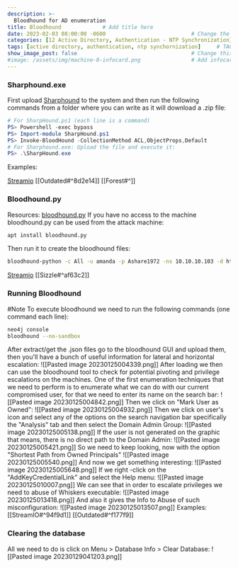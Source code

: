 ```yaml
---
description: >-
  Bloodhound for AD enumeration
title: Bloodhound             # Add title here
date: 2023-02-03 08:00:00 -0600                           # Change the date to match completion date
categories: [12 Active Directory, Authentication - NTP Synchronization]                     # Change Templates to Writeup
tags: [active directory, authentication, ntp synchornization]     # TAG names should always be lowercase; replace template with writeup, and add relevant tags
show_image_post: false                                    # Change this to true
#image: /assets/img/machine-0-infocard.png                # Add infocard image here for post preview image
---
```

### Sharphound.exe
First upload [Sharphound](https://github.com/BloodHoundAD/BloodHound/blob/master/Collectors/SharpHound.exe) to the system and then run the following commands from a folder where you can write as it will download a .zip file:
```powershell
# For SharpHound.ps1 (each line is a command)
PS> Powershell -exec bypass 
PS> Import-module SharpHound.ps1
PS> Invoke-BloodHound -CollectionMethod ACL,ObjectProps,Default
# For Sharphound.exe: Upload the file and execute it:
PS> .\SharpHound.exe
```
Examples:

[Streamio](https://shuciran.github.io/posts/Streamio/#fnref:sharphound)
[[Outdated#^8d2e14]]
[[Forest#^]]

### Bloodhound.py
Resources: [bloodhound.py](https://github.com/fox-it/BloodHound.py)
If you have no access to the machine bloodhound.py can be used from the attack machine:
```bash
apt install bloodhound.py
```
Then run it to create the bloodhound files:
```bash
bloodhound-python -c All -u amanda -p Ashare1972 -ns 10.10.10.103 -d htb.local
```
[Streamio](https://shuciran.github.io/posts/Streamio/#fnref:bloodhound-python)
[[Sizzle#^af63c2]]

### Running Bloodhound
#Note To execute bloodhound we need to run the following commands (one command each line):
```bash
neo4j console 
bloodhound --no-sandbox
```
After extract/get the .json files go to the bloodhound GUI and upload them, then you'll have a bunch of useful information for lateral and horizontal escalation:
![[Pasted image 20230125004339.png]]
After loading we then can use the bloodhound tool to check for potential pivoting and privilege escalations on the machines. One of the first enumeration techniques that we need to perform is to enumerate what we can do with our current compromised user, for that we need to enter its name on the search bar:
![[Pasted image 20230125004842.png]]
Then we click on "Mark User as Owned":
![[Pasted image 20230125004932.png]]
Then we click on user's icon and select any of the options on the search navigation bar specifically the "Analysis" tab and then select the Domain Admin Group:
![[Pasted image 20230125005138.png]]
If the user is not generated on the graphic that means, there is no direct path to the Domain Admin:
![[Pasted image 20230125005421.png]]
So we need to keep looking, now with the option "Shortest Path from Owned Principals"
![[Pasted image 20230125005540.png]]
And now we get something interesting:
![[Pasted image 20230125005648.png]]
If we right -click on the "AddKeyCredentialLink" and select the Help menu:
![[Pasted image 20230125010007.png]]
We can see that in order to escalate privileges we need to abuse of Whiskers executable:
![[Pasted image 20230125013418.png]]
And also it gives the Info to Abuse of such misconfiguration:
![[Pasted image 20230125013507.png]]
Examples:
[[StreamIO#^94f9d1]]
[[Outdated#^f177f9]]

### Clearing the database
All we need to do is click on Menu > Database Info > Clear Database:
![[Pasted image 20230129041203.png]]